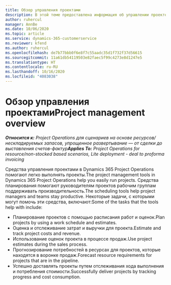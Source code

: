 ```yaml
---
title: Обзор управления проектами
description: В этой теме предоставлена информация об управлении проектом в Dynamics 365 Project Operations.
author: ruhercul
manager: AnnBe
ms.date: 10/06/2020
ms.topic: article
ms.service: dynamics-365-customerservice
ms.reviewer: kfend
ms.author: ruhercul
ms.openlocfilehash: de7b77bbb0f6e8f7c55aadc35d1f732f37d56615
ms.sourcegitcommit: 11a61db54119503e82faec5f99c4273e8d1247e5
ms.translationtype: HT
ms.contentlocale: ru-RU
ms.lasthandoff: 10/16/2020
ms.locfileid: "4083038"
---
```

# <a name="project-management-overview"></a><span data-ttu-id="d931e-103">Обзор управления проектами</span><span class="sxs-lookup"><span data-stu-id="d931e-103">Project management overview</span></span>

<span data-ttu-id="d931e-104">_**Относится к:** Project Operations для сценариев на основе ресурсов/нескладируемых запасов, упрощенное развертывание — от сделки до выставления счетов-фактур_</span><span class="sxs-lookup"><span data-stu-id="d931e-104">_**Applies To:** Project Operations for resource/non-stocked based scenarios, Lite deployment - deal to proforma invoicing_</span></span>

<span data-ttu-id="d931e-105">Средства управления проектами в Dynamics 365 Project Operations помогают легко выполнять проекты.</span><span class="sxs-lookup"><span data-stu-id="d931e-105">The project management tools in Dynamics 365 Project Operations help you easily run projects.</span></span> <span data-ttu-id="d931e-106">Средства планирования помогают руководителям проектов рабочим группам поддерживать производительность.</span><span class="sxs-lookup"><span data-stu-id="d931e-106">The scheduling tools help project managers and teams stay productive.</span></span> <span data-ttu-id="d931e-107">Некоторые задачи, с которыми могут помочь эти средства, включают:</span><span class="sxs-lookup"><span data-stu-id="d931e-107">Some of the tasks that the tools help with include:</span></span>

- <span data-ttu-id="d931e-108">Планирование проектов с помощью расписания работ и оценок.</span><span class="sxs-lookup"><span data-stu-id="d931e-108">Plan projects by using a work schedule and estimates.</span></span>
- <span data-ttu-id="d931e-109">Оценка и отслеживание затрат и выручки для проекта.</span><span class="sxs-lookup"><span data-stu-id="d931e-109">Estimate and track project costs and revenue.</span></span>
- <span data-ttu-id="d931e-110">Использование оценок проекта в процессе продаж.</span><span class="sxs-lookup"><span data-stu-id="d931e-110">Use project estimates during the sales process.</span></span>
- <span data-ttu-id="d931e-111">Прогнозирование потребностей в ресурсах для проектов, которые находятся в воронке продаж.</span><span class="sxs-lookup"><span data-stu-id="d931e-111">Forecast resource requirements for projects that are in the pipeline.</span></span>
- <span data-ttu-id="d931e-112">Успешно доставлять проекты путем отслеживания хода выполнения и потребления стоимости.</span><span class="sxs-lookup"><span data-stu-id="d931e-112">Successfully deliver projects by tracking progress and cost consumption.</span></span>
